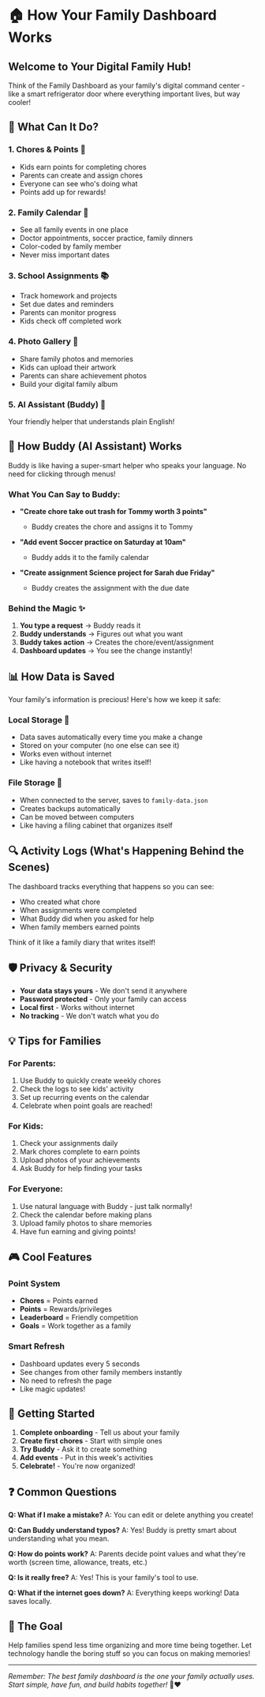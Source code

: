 # 🏠 How Your Family Dashboard Works

## Welcome to Your Digital Family Hub! 

Think of the Family Dashboard as your family's digital command center - like a smart refrigerator door where everything important lives, but way cooler!

## 🎯 What Can It Do?

### 1. **Chores & Points** 🧹
- Kids earn points for completing chores
- Parents can create and assign chores
- Everyone can see who's doing what
- Points add up for rewards!

### 2. **Family Calendar** 📅
- See all family events in one place
- Doctor appointments, soccer practice, family dinners
- Color-coded by family member
- Never miss important dates

### 3. **School Assignments** 📚
- Track homework and projects
- Set due dates and reminders
- Parents can monitor progress
- Kids check off completed work

### 4. **Photo Gallery** 📸
- Share family photos and memories
- Kids can upload their artwork
- Parents can share achievement photos
- Build your digital family album

### 5. **AI Assistant (Buddy)** 🤖
Your friendly helper that understands plain English!

## 🤖 How Buddy (AI Assistant) Works

Buddy is like having a super-smart helper who speaks your language. No need for clicking through menus!

### What You Can Say to Buddy:
- **"Create chore take out trash for Tommy worth 3 points"**
  - Buddy creates the chore and assigns it to Tommy
  
- **"Add event Soccer practice on Saturday at 10am"**
  - Buddy adds it to the family calendar
  
- **"Create assignment Science project for Sarah due Friday"**
  - Buddy creates the assignment with the due date

### Behind the Magic ✨

1. **You type a request** → Buddy reads it
2. **Buddy understands** → Figures out what you want
3. **Buddy takes action** → Creates the chore/event/assignment
4. **Dashboard updates** → You see the change instantly!

## 📊 How Data is Saved

Your family's information is precious! Here's how we keep it safe:

### Local Storage 💾
- Data saves automatically every time you make a change
- Stored on your computer (no one else can see it)
- Works even without internet
- Like having a notebook that writes itself!

### File Storage 📁
- When connected to the server, saves to `family-data.json`
- Creates backups automatically
- Can be moved between computers
- Like having a filing cabinet that organizes itself

## 🔍 Activity Logs (What's Happening Behind the Scenes)

The dashboard tracks everything that happens so you can see:
- Who created what chore
- When assignments were completed
- What Buddy did when you asked for help
- When family members earned points

Think of it like a family diary that writes itself!

## 🛡️ Privacy & Security

- **Your data stays yours** - We don't send it anywhere
- **Password protected** - Only your family can access
- **Local first** - Works without internet
- **No tracking** - We don't watch what you do

## 💡 Tips for Families

### For Parents:
1. Use Buddy to quickly create weekly chores
2. Check the logs to see kids' activity
3. Set up recurring events on the calendar
4. Celebrate when point goals are reached!

### For Kids:
1. Check your assignments daily
2. Mark chores complete to earn points
3. Upload photos of your achievements
4. Ask Buddy for help finding your tasks

### For Everyone:
1. Use natural language with Buddy - just talk normally!
2. Check the calendar before making plans
3. Upload family photos to share memories
4. Have fun earning and giving points!

## 🎮 Cool Features

### Point System
- **Chores** = Points earned
- **Points** = Rewards/privileges
- **Leaderboard** = Friendly competition
- **Goals** = Work together as a family

### Smart Refresh
- Dashboard updates every 5 seconds
- See changes from other family members instantly
- No need to refresh the page
- Like magic updates!

## 🚀 Getting Started

1. **Complete onboarding** - Tell us about your family
2. **Create first chores** - Start with simple ones
3. **Try Buddy** - Ask it to create something
4. **Add events** - Put in this week's activities
5. **Celebrate!** - You're now organized!

## ❓ Common Questions

**Q: What if I make a mistake?**
A: You can edit or delete anything you create!

**Q: Can Buddy understand typos?**
A: Yes! Buddy is pretty smart about understanding what you mean.

**Q: How do points work?**
A: Parents decide point values and what they're worth (screen time, allowance, treats, etc.)

**Q: Is it really free?**
A: Yes! This is your family's tool to use.

**Q: What if the internet goes down?**
A: Everything keeps working! Data saves locally.

## 🎯 The Goal

Help families spend less time organizing and more time being together. Let technology handle the boring stuff so you can focus on making memories!

---

*Remember: The best family dashboard is the one your family actually uses. Start simple, have fun, and build habits together!* 🏡❤️